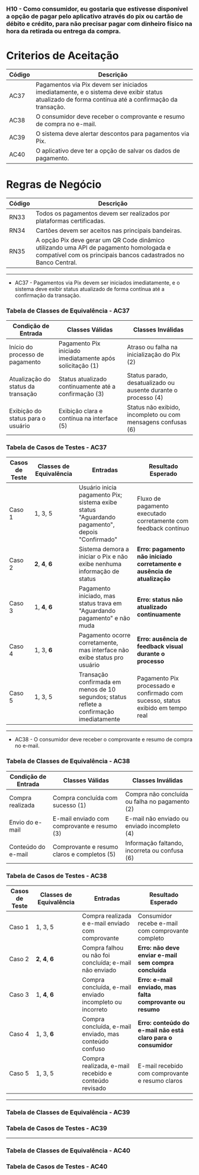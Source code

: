 ### H10 - **Como consumidor**, eu **gostaria** que estivesse disponível a opção de pagar pelo aplicativo através do pix ou cartão de débito e crédito, **para não** precisar pagar com dinheiro físico na hora da retirada ou entrega da compra.

# Criterios de Aceitação

| Código | Descrição |
|--------|-----------|
| AC37   | Pagamentos via Pix devem ser iniciados imediatamente, e o sistema deve exibir status atualizado de forma contínua até a confirmação da transação. |
| AC38   | O consumidor deve receber o comprovante e resumo de compra no e-mail. |
| AC39   | O sistema deve alertar descontos para pagamentos via Pix. |
| AC40   | O aplicativo deve ter a opção de salvar os dados de pagamento. |

# Regras de Negócio

| Código | Descrição |
|--------|-----------|
| RN33   | Todos os pagamentos devem ser realizados por plataformas certificadas. |
| RN34   | Cartões devem ser aceitos nas principais bandeiras. |
| RN35   | A opção Pix deve gerar um QR Code dinâmico utilizando uma API de pagamento homologada e compatível com os principais bancos cadastrados no Banco Central. |

---

* AC37 - Pagamentos via Pix devem ser iniciados imediatamente, e o sistema deve exibir status atualizado de forma contínua até a confirmação da transação.

###  Tabela de Classes de Equivalência - AC37

| Condição de Entrada                          | Classes Válidas                                           | Classes Inválidas                                                     |
|---------------------------------------------|-----------------------------------------------------------|------------------------------------------------------------------------|
| Início do processo de pagamento              | Pagamento Pix iniciado imediatamente após solicitação (1) | Atraso ou falha na inicialização do Pix (2)                           |
| Atualização do status da transação           | Status atualizado continuamente até a confirmação (3)     | Status parado, desatualizado ou ausente durante o processo (4)        |
| Exibição do status para o usuário            | Exibição clara e contínua na interface (5)                | Status não exibido, incompleto ou com mensagens confusas (6)          |

###  Tabela de Casos de Testes - AC37

| Casos de Teste | Classes de Equivalência      | Entradas                                                                 | Resultado Esperado                                                       |
|----------------|------------------------------|--------------------------------------------------------------------------|---------------------------------------------------------------------------|
| Caso 1         | 1, 3, 5                       | Usuário inicia pagamento Pix; sistema exibe status "Aguardando pagamento", depois "Confirmado" | Fluxo de pagamento executado corretamente com feedback contínuo          |
| Caso 2         | **2**, **4**, **6**           | Sistema demora a iniciar o Pix e não exibe nenhuma informação de status  | **Erro: pagamento não iniciado corretamente e ausência de atualização**  |
| Caso 3         | 1, **4**, **6**               | Pagamento iniciado, mas status trava em "Aguardando pagamento" e não muda | **Erro: status não atualizado continuamente**                            |
| Caso 4         | 1, 3, **6**                   | Pagamento ocorre corretamente, mas interface não exibe status pro usuário | **Erro: ausência de feedback visual durante o processo**                 |
| Caso 5         | 1, 3, 5                       | Transação confirmada em menos de 10 segundos; status reflete a confirmação imediatamente | Pagamento Pix processado e confirmado com sucesso, status exibido em tempo real |

---

* AC38 - O consumidor deve receber o comprovante e resumo de compra no e-mail.

###  Tabela de Classes de Equivalência - AC38

| Condição de Entrada                 | Classes Válidas                                  | Classes Inválidas                                  |
|------------------------------------|-------------------------------------------------|---------------------------------------------------|
| Compra realizada                   | Compra concluída com sucesso (1)                 | Compra não concluída ou falha no pagamento (2)    |
| Envio do e-mail                   | E-mail enviado com comprovante e resumo (3)     | E-mail não enviado ou enviado incompleto (4)      |
| Conteúdo do e-mail                | Comprovante e resumo claros e completos (5)     | Informação faltando, incorreta ou confusa (6)     |

###  Tabela de Casos de Testes - AC38

| Casos de Teste | Classes de Equivalência     | Entradas                                                | Resultado Esperado                                |
|----------------|-----------------------------|---------------------------------------------------------|---------------------------------------------------|
| Caso 1         | 1, 3, 5                     | Compra realizada e e-mail enviado com comprovante      | Consumidor recebe e-mail com comprovante completo |
| Caso 2         | **2**, **4**, **6**         | Compra falhou ou não foi concluída; e-mail não enviado | **Erro: não deve enviar e-mail sem compra concluída** |
| Caso 3         | 1, **4**, **6**             | Compra concluída, e-mail enviado incompleto ou incorreto| **Erro: e-mail enviado, mas falta comprovante ou resumo** |
| Caso 4         | 1, 3, **6**                 | Compra concluída, e-mail enviado, mas conteúdo confuso  | **Erro: conteúdo do e-mail não está claro para o consumidor** |
| Caso 5         | 1, 3, 5                     | Compra realizada, e-mail recebido e conteúdo revisado   | E-mail recebido com comprovante e resumo claros   |

---

###  Tabela de Classes de Equivalência - AC39

###  Tabela de Casos de Testes - AC39

---

###  Tabela de Classes de Equivalência - AC40

###  Tabela de Casos de Testes - AC40


